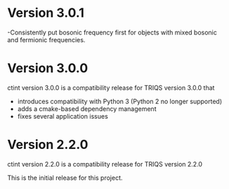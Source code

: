 Version 3.0.1
=============

-Consistently put bosonic frequency first for objects with mixed bosonic and fermionic frequencies.

Version 3.0.0
=============

ctint version 3.0.0 is a compatibility
release for TRIQS version 3.0.0 that
* introduces compatibility with Python 3 (Python 2 no longer supported)
* adds a cmake-based dependency management
* fixes several application issues

Version 2.2.0
=============

ctint version 2.2.0 is a compatibility
release for TRIQS version 2.2.0

This is the initial release for this project.
